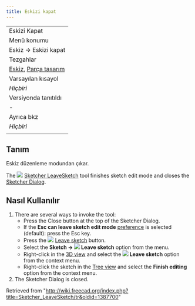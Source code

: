 ```yaml
---
title: Eskizi kapat
---
```

|  |
| --- |
| Eskizi Kapat |
| Menü konumu |
| Eskiz → Eskizi kapat |
| Tezgahlar |
| [Eskiz](/Sketcher_Workbench/tr "Sketcher Workbench/tr"), [Parça tasarım](/PartDesign_Workbench/tr "PartDesign Workbench/tr") |
| Varsayılan kısayol |
| *Hiçbiri* |
| Versiyonda tanıtıldı |
| - |
| Ayrıca bkz |
| *Hiçbiri* |
|  |

## Tanım

Eskiz düzenleme modundan çıkar.

The ![](/images/Sketcher_LeaveSketch.svg) [Sketcher LeaveSketch](/Sketcher_LeaveSketch "Sketcher LeaveSketch") tool finishes sketch edit mode and closes the [Sketcher Dialog](/Sketcher_Dialog "Sketcher Dialog").

## Nasıl Kullanılır

1. There are several ways to invoke the tool:
   * Press the Close button at the top of the Sketcher Dialog.
   * If the **Esc can leave sketch edit mode** [preference](/Sketcher_Preferences#General "Sketcher Preferences") is selected (default): press the Esc key.
   * Press the ![](/images/Sketcher_LeaveSketch.svg) [Leave sketch](/Sketcher_LeaveSketch "Sketcher LeaveSketch") button.
   * Select the **Sketch → ![](/images/Sketcher_LeaveSketch.svg) Leave sketch** option from the menu.
   * Right-click in the [3D view](/3D_view "3D view") and select the **![](/images/Sketcher_LeaveSketch.svg) Leave sketch** option from the context menu.
   * Right-click the sketch in the [Tree view](/Tree_view "Tree view") and select the **Finish editing** option from the context menu.
2. The Sketcher Dialog is closed.

Retrieved from "<http://wiki.freecad.org/index.php?title=Sketcher_LeaveSketch/tr&oldid=1387700>"
